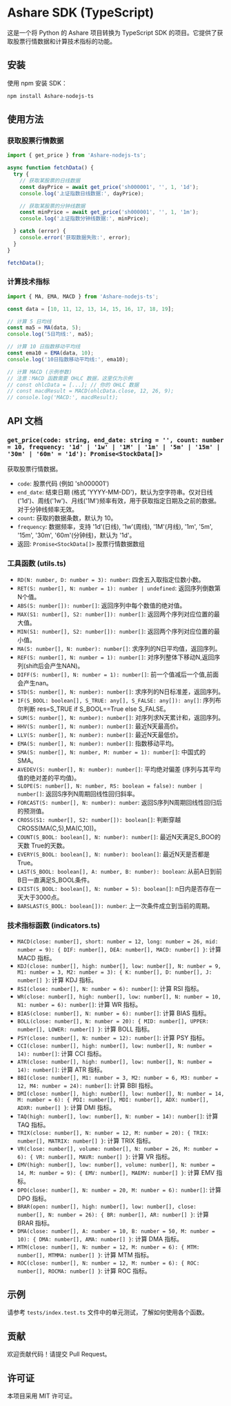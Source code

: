 # Ashare SDK (TypeScript)

这是一个将 Python 的 Ashare 项目转换为 TypeScript SDK 的项目。它提供了获取股票行情数据和计算技术指标的功能。

## 安装

使用 npm 安装 SDK：

```bash
npm install Ashare-nodejs-ts
```

## 使用方法

### 获取股票行情数据

```typescript
import { get_price } from 'Ashare-nodejs-ts';

async function fetchData() {
  try {
    // 获取某股票的日线数据
    const dayPrice = await get_price('sh000001', '', 1, '1d');
    console.log('上证指数日线数据:', dayPrice);

    // 获取某股票的分钟线数据
    const minPrice = await get_price('sh000001', '', 1, '1m');
    console.log('上证指数分钟线数据:', minPrice);

  } catch (error) {
    console.error('获取数据失败:', error);
  }
}

fetchData();
```

### 计算技术指标

```typescript
import { MA, EMA, MACD } from 'Ashare-nodejs-ts';

const data = [10, 11, 12, 13, 14, 15, 16, 17, 18, 19];

// 计算 5 日均线
const ma5 = MA(data, 5);
console.log('5日均线:', ma5);

// 计算 10 日指数移动平均线
const ema10 = EMA(data, 10);
console.log('10日指数移动平均线:', ema10);

// 计算 MACD (示例参数)
// 注意：MACD 函数需要 OHLC 数据，这里仅为示例
// const ohlcData = [...]; // 你的 OHLC 数据
// const macdResult = MACD(ohlcData.close, 12, 26, 9);
// console.log('MACD:', macdResult);
```

## API 文档

### `get_price(code: string, end_date: string = '', count: number = 10, frequency: '1d' | '1w' | '1M' | '1m' | '5m' | '15m' | '30m' | '60m' = '1d'): Promise<StockData[]>`

获取股票行情数据。

- `code`: 股票代码 (例如 'sh000001')
- `end_date`: 结束日期 (格式 'YYYY-MM-DD')，默认为空字符串。仅对日线('1d')、周线('1w')、月线('1M')频率有效，用于获取指定日期及之前的数据。对于分钟线频率无效。
- `count`: 获取的数据条数，默认为 10。
- `frequency`: 数据频率，支持 '1d'(日线), '1w'(周线), '1M'(月线), '1m', '5m', '15m', '30m', '60m'(分钟线)，默认为 '1d'。
- 返回: `Promise<StockData[]>` 股票行情数据数组

### 工具函数 (utils.ts)

- `RD(N: number, D: number = 3): number`: 四舍五入取指定位数小数。
- `RET(S: number[], N: number = 1): number | undefined`: 返回序列倒数第N个值。
- `ABS(S: number[]): number[]`: 返回序列中每个数值的绝对值。
- `MAX(S1: number[], S2: number[]): number[]`: 返回两个序列对应位置的最大值。
- `MIN(S1: number[], S2: number[]): number[]`: 返回两个序列对应位置的最小值。
- `MA(S: number[], N: number): number[]`: 求序列的N日平均值，返回序列。
- `REF(S: number[], N: number = 1): number[]`: 对序列整体下移动N,返回序列(shift后会产生NAN)。
- `DIFF(S: number[], N: number = 1): number[]`: 前一个值减后一个值,前面会产生nan。
- `STD(S: number[], N: number): number[]`: 求序列的N日标准差，返回序列。
- `IF(S_BOOL: boolean[], S_TRUE: any[], S_FALSE: any[]): any[]`: 序列布尔判断 res=S_TRUE if S_BOOL==True else S_FALSE。
- `SUM(S: number[], N: number): number[]`: 对序列求N天累计和，返回序列。
- `HHV(S: number[], N: number): number[]`: 最近N天最高价。
- `LLV(S: number[], N: number): number[]`: 最近N天最低价。
- `EMA(S: number[], N: number): number[]`: 指数移动平均。
- `SMA(S: number[], N: number, M: number = 1): number[]`: 中国式的SMA。
- `AVEDEV(S: number[], N: number): number[]`: 平均绝对偏差 (序列与其平均值的绝对差的平均值)。
- `SLOPE(S: number[], N: number, RS: boolean = false): number | number[]`: 返回S序列N周期回线性回归斜率。
- `FORCAST(S: number[], N: number): number`: 返回S序列N周期回线性回归后的预测值。
- `CROSS(S1: number[], S2: number[]): boolean[]`: 判断穿越 CROSS(MA(C,5),MA(C,10))。
- `COUNT(S_BOOL: boolean[], N: number): number[]`: 最近N天满足S_BOO的天数 True的天数。
- `EVERY(S_BOOL: boolean[], N: number): boolean[]`: 最近N天是否都是True。
- `LAST(S_BOOL: boolean[], A: number, B: number): boolean`: 从前A日到前B日一直满足S_BOOL条件。
- `EXIST(S_BOOL: boolean[], N: number = 5): boolean[]`: n日内是否存在一天大于3000点。
- `BARSLAST(S_BOOL: boolean[]): number`: 上一次条件成立到当前的周期。

### 技术指标函数 (indicators.ts)

- `MACD(close: number[], short: number = 12, long: number = 26, mid: number = 9): { DIF: number[], DEA: number[], MACD: number[] }`: 计算 MACD 指标。
- `KDJ(close: number[], high: number[], low: number[], N: number = 9, M1: number = 3, M2: number = 3): { K: number[], D: number[], J: number[] }`: 计算 KDJ 指标。
- `RSI(close: number[], N: number = 6): number[]`: 计算 RSI 指标。
- `WR(close: number[], high: number[], low: number[], N: number = 10, N1: number = 6): number[]`: 计算 WR 指标。
- `BIAS(close: number[], N: number = 6): number[]`: 计算 BIAS 指标。
- `BOLL(close: number[], N: number = 20): { MID: number[], UPPER: number[], LOWER: number[] }`: 计算 BOLL 指标。
- `PSY(close: number[], N: number = 12): number[]`: 计算 PSY 指标。
- `CCI(close: number[], high: number[], low: number[], N: number = 14): number[]`: 计算 CCI 指标。
- `ATR(close: number[], high: number[], low: number[], N: number = 14): number[]`: 计算 ATR 指标。
- `BBI(close: number[], M1: number = 3, M2: number = 6, M3: number = 12, M4: number = 24): number[]`: 计算 BBI 指标。
- `DMI(close: number[], high: number[], low: number[], N: number = 14, M: number = 6): { PDI: number[], MDI: number[], ADX: number[], ADXR: number[] }`: 计算 DMI 指标。
- `TAQ(high: number[], low: number[], N: number = 14): number[]`: 计算 TAQ 指标。
- `TRIX(close: number[], N: number = 12, M: number = 20): { TRIX: number[], MATRIX: number[] }`: 计算 TRIX 指标。
- `VR(close: number[], volume: number[], N: number = 26, M: number = 6): { VR: number[], MAVR: number[] }`: 计算 VR 指标。
- `EMV(high: number[], low: number[], volume: number[], N: number = 14, M: number = 9): { EMV: number[], MAEMV: number[] }`: 计算 EMV 指标。
- `DPO(close: number[], N: number = 20, M: number = 6): number[]`: 计算 DPO 指标。
- `BRAR(open: number[], high: number[], low: number[], close: number[], N: number = 26): { BR: number[], AR: number[] }`: 计算 BRAR 指标。
- `DMA(close: number[], A: number = 10, B: number = 50, M: number = 10): { DMA: number[], AMA: number[] }`: 计算 DMA 指标。
- `MTM(close: number[], N: number = 12, M: number = 6): { MTM: number[], MTMMA: number[] }`: 计算 MTM 指标。
- `ROC(close: number[], N: number = 12, M: number = 6): { ROC: number[], ROCMA: number[] }`: 计算 ROC 指标。

## 示例

请参考 `tests/index.test.ts` 文件中的单元测试，了解如何使用各个函数。

## 贡献

欢迎贡献代码！请提交 Pull Request。

## 许可证

本项目采用 MIT 许可证。